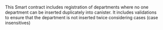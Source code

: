 This Smart contract includes registration of departments where no one department can be inserted duplicately into canister. 
It includes validations to ensure that the department is not inserted twice considering cases (case insensitives)